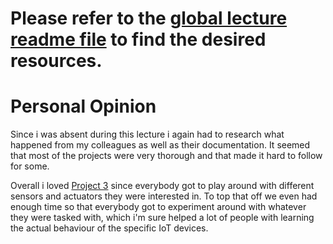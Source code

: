 # Please refer to the [global lecture readme file](https://github.com/AdaLollA/HnB-Automation/tree/develop/1%20-%20Lecture/Lecture%20Lorenz) to find the desired resources.

# Personal Opinion
Since i was absent during this lecture i again had to research what happened from my colleagues as well as their documentation. It seemed that most of the projects were very thorough and that made it hard to follow for some.

Overall i loved [Project 3](https://github.com/AdaLollA/HnB-Automation/blob/develop/4%20-%20Project3/project_setup.md) since everybody got to play around with different sensors and actuators they were interested in. To top that off we even had enough time so that everybody got to experiment around with whatever they were tasked with, which i'm sure helped a lot of people with learning the actual behaviour of the specific IoT devices.